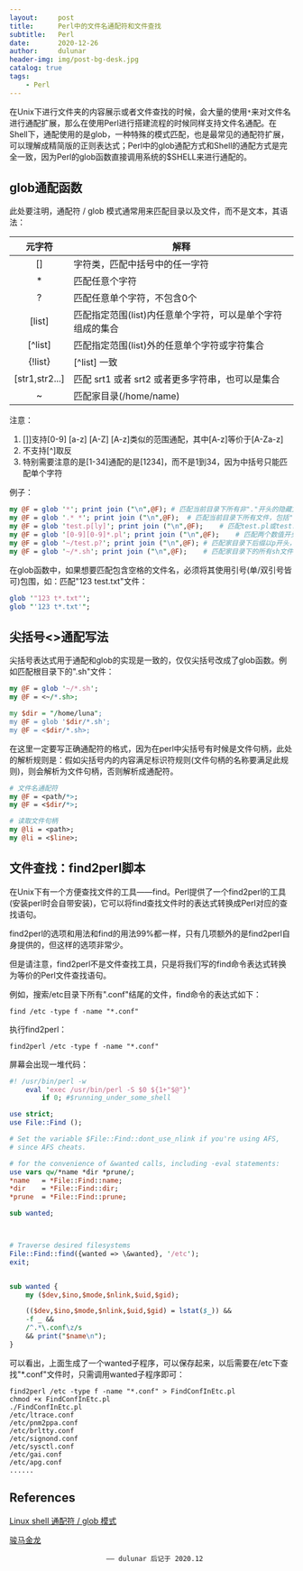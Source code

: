 ```yaml
---
layout:     post
title:      Perl中的文件名通配符和文件查找
subtitle:   Perl
date:       2020-12-26
author:     dulunar
header-img: img/post-bg-desk.jpg
catalog: true
tags:
    - Perl
---
```


在Unix下进行文件夹的内容展示或者文件查找的时候，会大量的使用`*`来对文件名进行通配扩展，那么在使用Perl进行搭建流程的时候同样支持文件名通配。在Shell下，通配使用的是glob，一种特殊的模式匹配，也是最常见的通配符扩展，可以理解成精简版的正则表达式；Perl中的glob通配方式和Shell的通配方式是完全一致，因为Perl的glob函数直接调用系统的$SHELL来进行通配的。

## glob通配函数
此处要注明，通配符 / glob 模式通常用来匹配目录以及文件，而不是文本，其语法：

|     元字符     | 解释                                                       |
| :------------: | ---------------------------------------------------------- |
|       []       | 字符类，匹配中括号中的任一字符                             |
|       *        | 匹配任意个字符                                             |
|       ?        | 匹配任意单个字符，不包含0个                                |
|     [list]     | 匹配指定范围(list)内任意单个字符，可以是单个字符组成的集合 |
|    [^list]     | 匹配指定范围(list)外的任意单个字符或字符集合               |
|    {!list}     | [^list] 一致                                               |
| [str1,str2...] | 匹配 srt1 或者 srt2 或者更多字符串，也可以是集合           |
|       ~        | 匹配家目录(/home/name)                                     |

注意：
1. []]支持[0-9] [a-z] [A-Z] [A-z]类似的范围通配，其中[A-z]等价于[A-Za-z]
2. 不支持[^]取反
3. 特别需要注意的是[1-34]通配的是[1234]，而不是1到34，因为中括号只能匹配单个字符

例子：
```perl
my @F = glob '*'; print join ("\n",@F);	# 匹配当前目录下所有非"."开头的隐藏文件
my @F = glob '.* *'; print join ("\n",@F);	# 匹配当前目录下所有文件，包括"."开头的隐藏文件
my @F = glob 'test.p[ly]'; print join ("\n",@F);	# 匹配test.pl或test.py文件
my @F = glob '[0-9][0-9]*.pl'; print join ("\n",@F);	# 匹配两个数值开头的pl文件
my @F = glob '~/test.p?'; print join ("\n",@F);	# 匹配家目录下后缀以p开头，后面还有一个字符的文件
my @F = glob '~/*.sh'; print join ("\n",@F);	# 匹配家目录下的所有sh文件
```
在glob函数中，如果想要匹配包含空格的文件名，必须将其使用引号(单/双引号皆可)包围，如：匹配"123 test.txt"文件：

```perl
glob '"123 t*.txt"';
glob "'123 t*.txt'";
```

## 尖括号<>通配写法
尖括号表达式用于通配和glob的实现是一致的，仅仅尖括号改成了glob函数。例如匹配根目录下的".sh"文件：
```perl
my @F = glob '~/*.sh';
my @F = <~/*.sh>;

my $dir = "/home/luna";
my @F = glob '$dir/*.sh';
my @F = <$dir/*.sh>;
```
在这里一定要写正确通配符的格式，因为在perl中尖括号有时候是文件句柄，此处的解析规则是：假如尖括号内的内容满足标识符规则(文件句柄的名称要满足此规则)，则会解析为文件句柄，否则解析成通配符。

```perl
# 文件名通配符
my @F = <path/*>;
my @F = <$dir/*>;

# 读取文件句柄
my @li = <path>;
my @li = <$line>;
```

## 文件查找：find2perl脚本

在Unix下有一个方便查找文件的工具——find。Perl提供了一个find2perl的工具(安装perl时会自带安装)，它可以将find查找文件时的表达式转换成Perl对应的查找语句。

find2perl的选项和用法和find的用法99%都一样，只有几项额外的是find2perl自身提供的，但这样的选项非常少。

但是请注意，find2perl不是文件查找工具，只是将我们写的find命令表达式转换为等价的Perl文件查找语句。

例如，搜索/etc目录下所有".conf"结尾的文件，find命令的表达式如下：

```shell
find /etc -type f -name "*.conf"
```

执行find2perl：

```shell
find2perl /etc -type f -name "*.conf"
```

屏幕会出现一堆代码：

```perl
#! /usr/bin/perl -w
    eval 'exec /usr/bin/perl -S $0 ${1+"$@"}'
        if 0; #$running_under_some_shell

use strict;
use File::Find ();

# Set the variable $File::Find::dont_use_nlink if you're using AFS,
# since AFS cheats.

# for the convenience of &wanted calls, including -eval statements:
use vars qw/*name *dir *prune/;
*name   = *File::Find::name;
*dir    = *File::Find::dir;
*prune  = *File::Find::prune;

sub wanted;



# Traverse desired filesystems
File::Find::find({wanted => \&wanted}, '/etc');
exit;


sub wanted {
    my ($dev,$ino,$mode,$nlink,$uid,$gid);

    (($dev,$ino,$mode,$nlink,$uid,$gid) = lstat($_)) &&
    -f _ &&
    /^.*\.conf\z/s
    && print("$name\n");
}


```

可以看出，上面生成了一个wanted子程序，可以保存起来，以后需要在/etc下查找"*.conf"文件时，只需调用wanted子程序即可：

```shell
find2perl /etc -type f -name "*.conf" > FindConfInEtc.pl
chmod +x FindConfInEtc.pl
./FindConfInEtc.pl
/etc/ltrace.conf
/etc/pnm2ppa.conf
/etc/brltty.conf
/etc/signond.conf
/etc/sysctl.conf
/etc/gai.conf
/etc/apg.conf
......
```

## References

[Linux shell 通配符 / glob 模式](https://www.cnblogs.com/divent/p/5762154.html)

[骏马金龙][1]

[1]: https://www.cnblogs.com/f-ck-need-u/p/9609676.html




							—— dulunar 后记于 2020.12